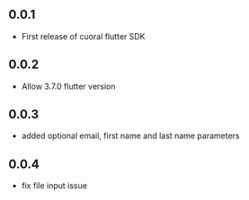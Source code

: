 ## 0.0.1

* First release of cuoral flutter SDK


## 0.0.2

* Allow 3.7.0 flutter version


## 0.0.3

* added optional email, first name and last name parameters


## 0.0.4

* fix file input issue
